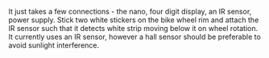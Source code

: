 It just takes a few connections - the nano, four digit display, an IR sensor, power supply. 
Stick two white stickers on the bike wheel rim and attach the IR sensor such that it detects white strip moving below it on wheel rotation.
It currently uses an IR sensor, however a hall sensor should be preferable to avoid sunlight interference.
